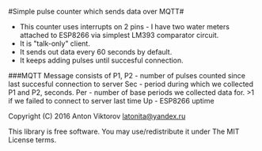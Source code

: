#Simple pulse counter which sends data over MQTT#
* This counter uses interrupts on 2 pins - I have two water meters attached to ESP8266 via simplest LM393 comparator circuit.
* It is "talk-only" client. 
* It sends out data every 60 seconds by default.
* It keeps adding pulses until succesful connection.

 ###MQTT Message consists of 
       P1, P2 - number of pulses counted since last succesful connection to server
       Sec - period during which we collected P1 and P2, seconds. 
       Per - number of base periods we collected data for. >1 if we failed to connect to server last time
       Up  - ESP8266 uptime

Copyright (C) 2016 Anton Viktorov <latonita@yandex.ru>

This library is free software. You may use/redistribute it under The MIT License terms. 
